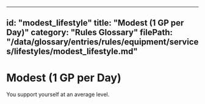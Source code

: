 
---
id: "modest_lifestyle"
title: "Modest (1 GP per Day)"
category: "Rules Glossary"
filePath: "/data/glossary/entries/rules/equipment/services/lifestyles/modest_lifestyle.md"
---
# Modest (1 GP per Day)
You support yourself at an average level.

